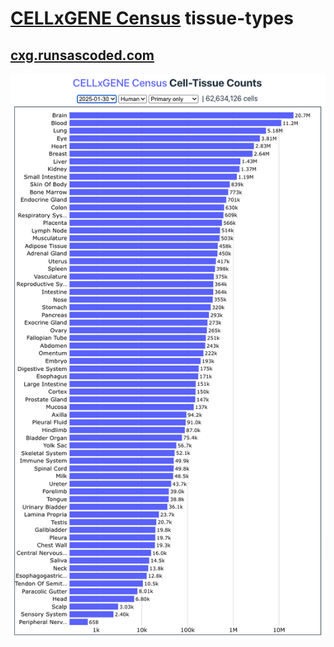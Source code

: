 # [CELLxGENE Census] tissue-types

## [cxg.runsascoded.com]

[![](public/census.png)][cxg.runsascoded.com]

[cxg.runsascoded.com]: https://cxg.runsascoded.com
[CELLxGENE Census]: https://chanzuckerberg.github.io/cellxgene-census/
